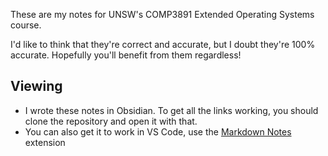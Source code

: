 These are my notes for UNSW's COMP3891 Extended Operating Systems course.

I'd like to think that they're correct and accurate, but I doubt they're 100% accurate. Hopefully you'll benefit from them regardless!

## Viewing
- I wrote these notes in Obsidian. To get all the links working, you should clone the repository and open it with that.
- You can also get it to work in VS Code, use the [Markdown Notes](https://marketplace.visualstudio.com/items?itemName=kortina.vscode-markdown-notes) extension
